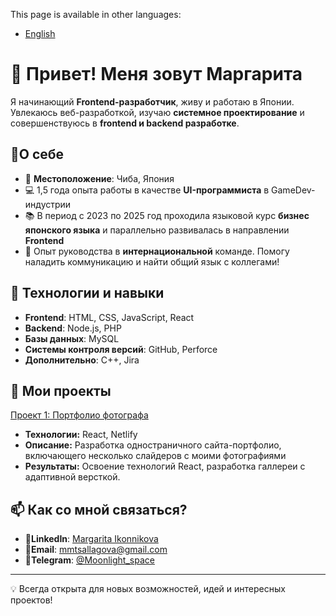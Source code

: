 This page is available in other languages:
- [English](README_EN.md)

# 👋 Привет! Меня зовут Маргарита  

Я начинающий **Frontend-разработчик**, живу и работаю в Японии. Увлекаюсь веб-разработкой, изучаю **системное проектирование** и совершенствуюсь в **frontend и backend разработке**.  

## 🌟О себе
- 🌸 **Местоположение**: Чиба, Япония
- 💻 1,5 года опыта работы в качестве **UI-программиста** в GameDev-индустрии
- 📚 В период с 2023 по 2025 год проходила языковой курс **бизнес японского языка** и параллельно развивалась в направлении **Frontend**
- 🎯 Опыт руководства в **интернациональной** команде. Помогу наладить коммуникацию и найти общий язык с коллегами!

## 🔧 Технологии и навыки  
- **Frontend**: HTML, CSS, JavaScript, React  
- **Backend**: Node.js, PHP  
- **Базы данных**: MySQL
- **Системы контроля версий**: GitHub, Perforce
- **Дополнительно**: C++, Jira

## 📂 Мои проекты
[Проект 1: Портфолио фотографа](https://mi-photopage.netlify.app/)
- **Технологии:** React, Netlify
- **Описание:** Разработка одностраничного сайта-портфолио, включающего несколько слайдеров с моими фотографиями
- **Результаты:** Освоение технологий React, разработка галлереи с адаптивной версткой.

## 📫 Как со мной связаться?   
- 📌**LinkedIn**: [Margarita Ikonnikova](www.linkedin.com/in/margarita-ikonnikova-0b9166271)  
- 📌**Email**: [mmtsallagova@gmail.com](mailto:mmtsallagova@gmail.com)
- 📌**Telegram**: [@Moonlight_space](https://t.me/Moonlight_space)
---
💡 Всегда открыта для новых возможностей, идей и интересных проектов!
